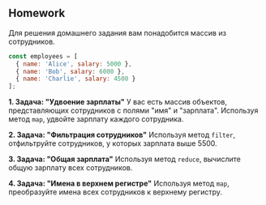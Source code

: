 ##  Homework
Для решения домашнего задания вам понадобится массив из сотрудников.
```javascript
const employees = [
  { name: 'Alice', salary: 5000 },
  { name: 'Bob', salary: 6000 },
  { name: 'Charlie', salary: 4500 }
];
```

**1. Задача: "Удвоение зарплаты"**
У вас есть массив объектов, представляющих сотрудников с полями "имя" и "зарплата". Используя метод `map`, удвойте зарплату каждого сотрудника.

**2. Задача: "Фильтрация сотрудников"**
Используя метод `filter`, отфильтруйте сотрудников, у которых зарплата выше 5500.

**3. Задача: "Общая зарплата"**
Используя метод `reduce`, вычислите общую зарплату всех сотрудников.

**4. Задача: "Имена в верхнем регистре"**
Используя метод `map`, преобразуйте имена всех сотрудников к верхнему регистру.